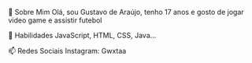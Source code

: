  👋 Sobre Mim
 Olá, sou Gustavo de Araújo, tenho 17 anos e gosto de jogar video game e assistir futebol
 
 👀 Habilidades
 JavaScript, HTML, CSS, Java...
 
 📫 Redes Sociais
 Instagram: Gwxtaa
